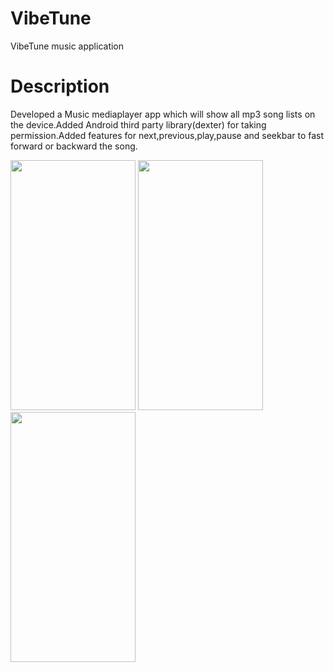 # VibeTune
VibeTune music application 
# Description
Developed a Music mediaplayer app which will show all mp3 song lists on the
device.Added Android third party library(dexter) for taking permission.Added
features for next,previous,play,pause and seekbar to fast forward or backward
the song.

<img src="https://user-images.githubusercontent.com/86295742/235939500-16df1285-087e-433e-a6c2-19254da4b7f1.jpeg" width="200" height="400" />         <img src="https://user-images.githubusercontent.com/86295742/235940269-5b23b707-8f3c-4c62-b616-c2d12a364d0c.jpeg" width="200" height="400" />  	<img src="https://user-images.githubusercontent.com/86295742/235940718-be28ef86-abd9-4a08-bc70-11efbfc647aa.jpeg" width="200" height="400" />

